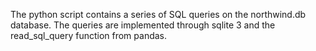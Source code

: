 The python script contains a series of SQL queries on the northwind.db database. The queries are implemented through sqlite 3 and the read_sql_query function from pandas. 

